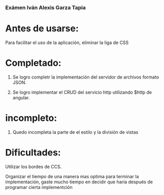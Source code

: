 ### Exámen Iván Alexis Garza Tapia

# Antes de usarse:
Para facilitar el uso de la aplicación, eliminar la liga de CSS


# Completado:
1. Se logro completr la implementación del servidor de archivos formato JSON.

2. Se logro implementar el CRUD del servicio http utilizando $http de angular.

# incompleto:
1. Quedo incompleta la parte de el estilo y la división de vistas

# Dificultades:
Utilizar los bordes de CCS.

Organizar el tiempo de una manera mas optima para terminar la implementación, gaste mucho tiempo en decidir que haría después de programar cierta implementción